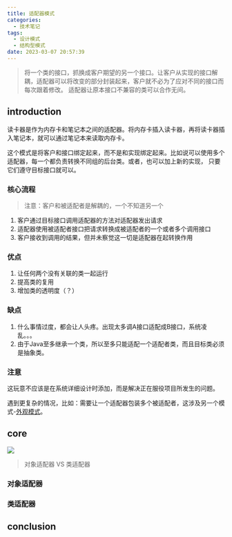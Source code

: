 ```yaml
---
title: 适配器模式
categories:
  - 技术笔记
tags:
  - 设计模式
  - 结构型模式
date: 2023-03-07 20:57:39
---
```


> 将一个类的接口，抓换成客户期望的另一个接口。让客户从实现的接口解耦，适配器可以将改变的部分封装起来，客户就不必为了应对不同的接口而每次跟着修改。
> 适配器让原本接口不兼容的类可以合作无间。

## introduction
读卡器是作为内存卡和笔记本之间的适配器。将内存卡插入读卡器，再将读卡器插入笔记本，就可以通过笔记本来读取内存卡。

这个模式是将客户和接口绑定起来，而不是和实现绑定起来。比如说可以使用多个适配器，每一个都负责转换不同组的后台类。或者，也可以加上新的实现，
只要它们遵守目标接口就可以。

### 核心流程

>注意：客户和被适配者是解耦的，一个不知道另一个

1. 客户通过目标接口调用适配器的方法对适配器发出请求
2. 适配器使用被适配者接口把请求转换成被适配者的一个或者多个调用接口
3. 客户接收到调用的结果，但并未察觉这一切是适配器在起转换作用


### 优点
1. 让任何两个没有关联的类一起运行
2. 提高类的复用
3. 增加类的透明度（？）

### 缺点
1. 什么事情过度，都会让人头疼。出现太多调A接口适配成B接口，系统凌乱。。。
2. 由于Java至多继承一个类，所以至多只能适配一个适配者类，而且目标类必须是抽象类。

### 注意
这玩意不应该是在系统详细设计时添加，而是解决正在服役项目所发生的问题。

遇到更复杂的情况，比如：需要让一个适配器包装多个被适配者，这涉及另一个模式-[外观模式](https://www.awayanan.wang/%E5%A4%96%E8%A7%82%E6%A8%A1%E5%BC%8F/2023/03/07/%E8%AE%BE%E8%AE%A1%E6%A8%A1%E5%BC%8F/%E5%A4%96%E8%A7%82%E6%A8%A1%E5%BC%8F/)。

## core

![](http://www.plantuml.com/plantuml/png/dP71IiGm48RlynGvTX7p11vsmQid1G_YOJR9bj19MfE9K6fzTjCM2Hg4kfU4FvF_vvkPOsGCd1o1zMp21PKHgdSIDGvPo_kaEZ71ZNZlhHPl2LNN7BxbXSOiPb24CVwmFQNGcV6qgUp_5DkBuFNwTzvf65QAAUEoLVFstw7rpIC7wzkNrmFS_YgpYRpmDyknv9OMQzRIPDkVpsJsK3rRqjUx7v08mwu10rGxkVkGyk-HGrsf7GL_HtoXXQFnEZdw0W00)

>对象适配器 VS 类适配器

### 对象适配器

### 类适配器


## conclusion

